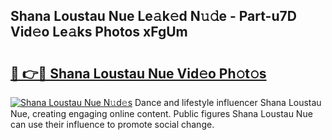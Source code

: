 ## Shana Loustau Nue Le𝚊k𝚎d N𝚞𝚍e - Part-u7D Vid𝚎o Le𝚊ks Photos xFgUm

# <h2><a href="http://fb7kks.evod.top/?m=Shana+Loustau+Nue">🔗 👉🔴 Shana Loustau Nue Vid𝚎o Ph𝚘t𝚘s</a></h2>

[![Shana Loustau Nue N𝚞d𝚎s](https://i.imgur.com/8V9OHl7.gif)](http://fb7kks.evod.top/?m=Shana+Loustau+Nue)
Dance and lifestyle influencer Shana Loustau Nue, creating engaging online content. Public figures Shana Loustau Nue can use their influence to promote social change. 
